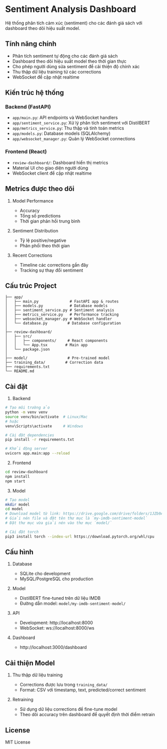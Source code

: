 # Sentiment Analysis Dashboard

Hệ thống phân tích cảm xúc (sentiment) cho các đánh giá sách với dashboard theo dõi hiệu suất model.

## Tính năng chính

- Phân tích sentiment tự động cho các đánh giá sách
- Dashboard theo dõi hiệu suất model theo thời gian thực
- Cho phép người dùng sửa sentiment để cải thiện độ chính xác
- Thu thập dữ liệu training từ các corrections
- WebSocket để cập nhật realtime

## Kiến trúc hệ thống

### Backend (FastAPI)

- `app/main.py`: API endpoints và WebSocket handlers
- `app/sentiment_service.py`: Xử lý phân tích sentiment với DistilBERT
- `app/metrics_service.py`: Thu thập và tính toán metrics
- `app/models.py`: Database models (SQLAlchemy)
- `app/websocket_manager.py`: Quản lý WebSocket connections

### Frontend (React)

- `review-dashboard/`: Dashboard hiển thị metrics
- Material UI cho giao diện người dùng
- WebSocket client để cập nhật realtime

## Metrics được theo dõi

1. Model Performance

   - Accuracy
   - Tổng số predictions
   - Thời gian phản hồi trung bình

2. Sentiment Distribution

   - Tỷ lệ positive/negative
   - Phân phối theo thời gian

3. Recent Corrections
   - Timeline các corrections gần đây
   - Tracking sự thay đổi sentiment

## Cấu trúc Project

```
├── app/
│   ├── main.py              # FastAPI app & routes
│   ├── models.py            # Database models
│   ├── sentiment_service.py # Sentiment analysis
│   ├── metrics_service.py   # Performance tracking
│   ├── websocket_manager.py # WebSocket handler
│   └── database.py         # Database configuration
│
├── review-dashboard/
│   ├── src/
│   │   ├── components/     # React components
│   │   └── App.tsx        # Main app
│   └── package.json
│
├── model/                  # Pre-trained model
├── training_data/         # Correction data
├── requirements.txt
└── README.md
```

## Cài đặt

1. Backend

```bash
# Tạo môi trường ảo
python -m venv venv
source venv/bin/activate  # Linux/Mac
# hoặc
venv\Scripts\activate     # Windows
```

```bash
# Cài đặt dependencies
pip install -r requirements.txt
```

```bash
# Khởi động server
uvicorn app.main:app --reload
```

2. Frontend

```bash
cd review-dashboard
npm install
npm start
```

3. Model

```bash
# Tạo model
mkdir model
cd model
# Download model từ link: https://drive.google.com/drive/folders/1JZb9AWXe_6KxRMv-arAe8zBl1IVKrLDa?usp=sharing
# Giải nén file và đặt tên thư mục là `my-imdb-sentiment-model`
# Đặt thư mục vừa giải nén vào thư mục `model/`

# Cài đặt torch
pip3 install torch --index-url https://download.pytorch.org/whl/cpu
```

## Cấu hình

1. Database

   - SQLite cho development
   - MySQL/PostgreSQL cho production

2. Model

   - DistilBERT fine-tuned trên dữ liệu IMDB
   - Đường dẫn model: `model/my-imdb-sentiment-model/`

3. API

   - Development: http://localhost:8000
   - WebSocket: ws://localhost:8000/ws

4. Dashboard
   - http://localhost:3000/dashboard

## Cải thiện Model

1. Thu thập dữ liệu training

   - Corrections được lưu trong `training_data/`
   - Format: CSV với timestamp, text, predicted/correct sentiment

2. Retraining
   - Sử dụng dữ liệu corrections để fine-tune model
   - Theo dõi accuracy trên dashboard để quyết định thời điểm retrain

## License

MIT License

